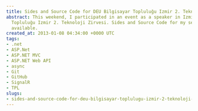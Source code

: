 ```yaml
---
title: Sides and Source Code for DEU Bilgisayar Topluluğu Izmir 2. Teknoloji Zirvesi
abstract: This weekend, I participated in an event as a speaker in Izmir, DEU Bilgisayar
  Topluluğu Izmir 2. Teknoloji Zirvesi. Sides and Source Code for my sessions are
  available.
created_at: 2013-01-08 04:34:00 +0000 UTC
tags:
- .net
- ASP.Net
- ASP.NET MVC
- ASP.NET Web API
- async
- Git
- GitHub
- SignalR
- TPL
slugs:
- sides-and-source-code-for-deu-bilgisayar-toplulugu-izmir-2-teknoloji-zirvesi
---
```

